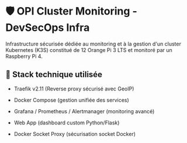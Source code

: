 # 🛡️ OPI Cluster Monitoring - DevSecOps Infra  

Infrastructure sécurisée dédiée au monitoring et à la gestion d'un cluster Kubernetes (K3S) constitué de 12 Orange Pi 3 LTS et monitoré par un Raspberry Pi 4.  

## 🚀 Stack technique utilisée  

* Traefik v2.11 (Reverse proxy sécurisé avec GeoIP)  

* Docker Compose (gestion unifiée des services)  

* Grafana / Prometheus / Alertmanager (monitoring avancé)  

* Web App (dashboard custom Python/Flask)  

* Docker Socket Proxy (sécurisation socket Docker)  